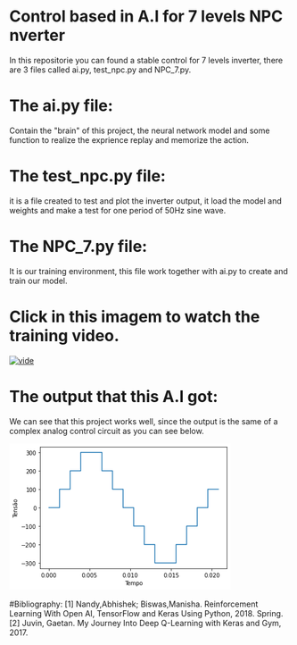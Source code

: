 # Control based in A.I for 7 levels NPC nverter
In this repositorie you can found a stable control for 7 levels inverter, there are 3 files called ai.py, test_npc.py and NPC_7.py.
# The ai.py file:
Contain the "brain" of this project, the neural network model and some function to realize the exprience replay and memorize the action.
# The test_npc.py file:
it is a file created to test and plot the inverter output, it load the model and weights and make a test for one period of 50Hz sine wave.
# The NPC_7.py file:
It is our training environment, this file work together with ai.py to create and train our model.
# Click in this imagem to watch the training video.

[![vide](https://img.youtube.com/vi/7UqTWPhouaw/0.jpg)](https://www.youtube.com/watch?v=7UqTWPhouaw)
# The output that this A.I got:
We can see that this project works well, since the output is the same of a complex analog control circuit as you can see below.

![output](https://github.com/fabsnimitti/Control_based_in_A.I_for_7_levels_NPC_inverter/blob/master/Output/output.png)

#Bibliography:
[1] Nandy,Abhishek; Biswas,Manisha. Reinforcement Learning  With Open AI, TensorFlow and Keras Using Python, 2018. Spring.
[2] Juvin, Gaetan. My Journey Into Deep Q-Learning with Keras and Gym, 2017.
